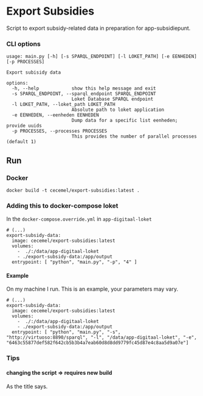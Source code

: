 # Export Subsidies
Script to export subsidy-related data in preparation for app-subsidiepunt.
### CLI options
```
usage: main.py [-h] [-s SPARQL_ENDPOINT] [-l LOKET_PATH] [-e EENHEDEN] [-p PROCESSES]

Export subisidy data

options:
  -h, --help            show this help message and exit
  -s SPARQL_ENDPOINT, --sparql_endpoint SPARQL_ENDPOINT
                        Loket Database SPARQL endpoint
  -l LOKET_PATH, --loket_path LOKET_PATH
                        Absolute path to loket application
  -e EENHEDEN, --eenheden EENHEDEN
                        Dump data for a specific list eenheden; provide uuids
  -p PROCESSES, --processes PROCESSES
                        This provides the number of parallel processes (default 1)
```
## Run
### Docker
```
docker build -t cecemel/export-subsidies:latest .
```
### Adding this to docker-compose loket
In the `docker-compose.override.yml` in `app-digitaal-loket`
```
# (...)
export-subsidy-data:
  image: cecemel/export-subsidies:latest
  volumes:
    -  ./:/data/app-digitaal-loket
    - ./export-subsidy-data:/app/output
  entrypoint: [ "python", "main.py", "-p", "4" ]
```
#### Example
On my machine I run. This is an example, your parameters may vary.
```
# (...)
export-subsidy-data:
  image: cecemel/export-subsidies:latest
  volumes:
    -  ./:/data/app-digitaal-loket
    - ./export-subsidy-data:/app/output
  entrypoint: [ "python", "main.py", "-s", "http://virtuoso:8890/sparql", "-l", "/data/app-digitaal-loket", "-e", "6463c55877def582f642cb5b3b4a7eab60d8d8dd9779fc45d87e4c8aa5d9a07e"]
```
### Tips
#### changing the script => requires new build
As the title says.
